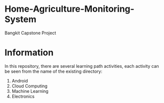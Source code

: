 # Home-Agriculture-Monitoring-System
Bangkit Capstone Project

# Information
In this repository, there are several learning path activities, each activity can be seen from the name of the existing directory:
1. Android
3. Cloud Computing
2. Machine Learning
4. Electronics

